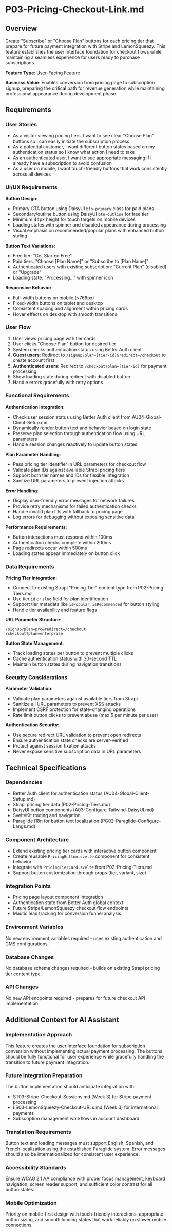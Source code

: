 # P03-Pricing-Checkout-Link.md

## Overview
Create "Subscribe" or "Choose Plan" buttons for each pricing tier that prepare for future payment integration with Stripe and LemonSqueezy. This feature establishes the user interface foundation for checkout flows while maintaining a seamless experience for users ready to purchase subscriptions.

**Feature Type**: User-Facing Feature

**Business Value**: Enables conversion from pricing page to subscription signup, preparing the critical path for revenue generation while maintaining professional appearance during development phase.

## Requirements

### User Stories
- As a visitor viewing pricing tiers, I want to see clear "Choose Plan" buttons so I can easily initiate the subscription process
- As a potential customer, I want different button states based on my authentication status so I know what action I need to take
- As an authenticated user, I want to see appropriate messaging if I already have a subscription to avoid confusion
- As a user on mobile, I want touch-friendly buttons that work consistently across all devices

### UI/UX Requirements
**Button Design**:
- Primary CTA button using DaisyUI `btn-primary` class for paid plans
- Secondary/outline button using DaisyUI `btn-outline` for free tier
- Minimum 44px height for touch targets on mobile devices
- Loading states with spinner and disabled appearance during processing
- Visual emphasis on recommended/popular plans with enhanced button styling

**Button Text Variations**:
- Free tier: "Get Started Free" 
- Paid tiers: "Choose [Plan Name]" or "Subscribe to [Plan Name]"
- Authenticated users with existing subscription: "Current Plan" (disabled) or "Upgrade"
- Loading state: "Processing..." with spinner icon

**Responsive Behavior**:
- Full-width buttons on mobile (<768px)
- Fixed-width buttons on tablet and desktop
- Consistent spacing and alignment within pricing cards
- Hover effects on desktop with smooth transitions

### User Flow
1. User views pricing page with tier cards
2. User clicks "Choose Plan" button for desired tier
3. System checks authentication status using Better Auth client
4. **Guest users**: Redirect to `/signup?plan=[tier-id]&redirect=/checkout` to create account first
5. **Authenticated users**: Redirect to `/checkout?plan=[tier-id]` for payment processing
6. Show loading state during redirect with disabled button
7. Handle errors gracefully with retry options

### Functional Requirements

**Authentication Integration**:
- Check user session status using Better Auth client from AU04-Global-Client-Setup.md
- Dynamically render button text and behavior based on login state
- Preserve plan selection through authentication flow using URL parameters
- Handle session changes reactively to update button states

**Plan Parameter Handling**:
- Pass pricing tier identifier in URL parameters for checkout flow
- Validate plan IDs against available Strapi pricing tiers
- Support both tier names and IDs for flexible integration
- Sanitize URL parameters to prevent injection attacks

**Error Handling**:
- Display user-friendly error messages for network failures
- Provide retry mechanisms for failed authentication checks
- Handle invalid plan IDs with fallback to pricing page
- Log errors for debugging without exposing sensitive data

**Performance Requirements**:
- Button interactions must respond within 100ms
- Authentication checks complete within 200ms
- Page redirects occur within 500ms
- Loading states appear immediately on button click

### Data Requirements

**Pricing Tier Integration**:
- Connect to existing Strapi "Pricing Tier" content type from P02-Pricing-Tiers.md
- Use tier `id` or `slug` field for plan identification
- Support tier metadata like `isPopular`, `isRecommended` for button styling
- Handle tier availability and feature flags

**URL Parameter Structure**:
```
/signup?plan=pro&redirect=/checkout
/checkout?plan=enterprise
```

**Button State Management**:
- Track loading states per button to prevent multiple clicks
- Cache authentication status with 30-second TTL
- Maintain button states during navigation transitions

### Security Considerations

**Parameter Validation**:
- Validate plan parameters against available tiers from Strapi
- Sanitize all URL parameters to prevent XSS attacks
- Implement CSRF protection for state-changing operations
- Rate limit button clicks to prevent abuse (max 5 per minute per user)

**Authentication Security**:
- Use secure redirect URL validation to prevent open redirects
- Ensure authentication state checks are server-verified
- Protect against session fixation attacks
- Never expose sensitive subscription data in URL parameters

## Technical Specifications

### Dependencies
- Better Auth client for authentication status (AU04-Global-Client-Setup.md)
- Strapi pricing tier data (P02-Pricing-Tiers.md)
- DaisyUI button components (A03-Configure-Tailwind-DaisyUI.md)
- SvelteKit routing and navigation
- Paraglide i18n for button text localization (PG02-Paraglide-Configure-Langs.md)

### Component Architecture
- Extend existing pricing tier cards with interactive button component
- Create reusable `PricingButton.svelte` component for consistent behavior
- Integrate with `PricingTierCard.svelte` from P02-Pricing-Tiers.md
- Support button customization through props (tier, variant, size)

### Integration Points
- Pricing page layout component integration
- Authentication state from Better Auth global context
- Future Stripe/LemonSqueezy checkout flow endpoints
- Mautic lead tracking for conversion funnel analysis

### Environment Variables
No new environment variables required - uses existing authentication and CMS configurations.

### Database Changes
No database schema changes required - builds on existing Strapi pricing tier content type.

### API Changes
No new API endpoints required - prepares for future checkout API implementation.

## Additional Context for AI Assistant

### Implementation Approach
This feature creates the user interface foundation for subscription conversion without implementing actual payment processing. The buttons should be fully functional for user experience while gracefully handling the transition to future payment integration.

### Future Integration Preparation
The button implementation should anticipate integration with:
- ST03-Stripe-Checkout-Sessions.md (Week 3) for Stripe payment processing  
- LS03-LemonSqueezy-Checkout-URLs.md (Week 3) for international payments
- Subscription management workflows in account dashboard

### Translation Requirements
Button text and loading messages must support English, Spanish, and French localization using the established Paraglide system. Error messages should also be internationalized for consistent user experience.

### Accessibility Standards
Ensure WCAG 2.1 AA compliance with proper focus management, keyboard navigation, screen reader support, and sufficient color contrast for all button states.

### Mobile Optimization
Priority on mobile-first design with touch-friendly interactions, appropriate button sizing, and smooth loading states that work reliably on slower mobile connections.